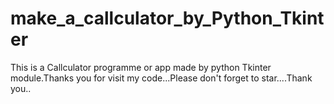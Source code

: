 # make_a_callculator_by_Python_Tkinter
This is a Callculator programme or app made by python Tkinter  module.Thanks you for visit my code...Please don't forget to star....Thank you..
